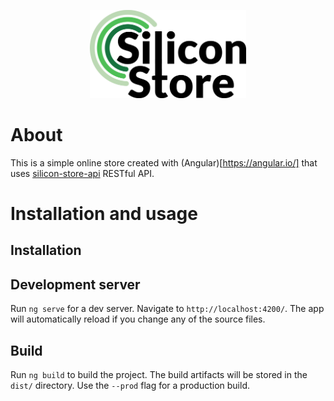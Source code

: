 <p align="center">
<img src="./logo.png" width="250px">
</p>

# About
This is a simple online store created with (Angular)[https://angular.io/] that uses [silicon-store-api](https://github.com/KaZiUpl/silicon-store-api) RESTful API.
# Installation and usage
## Installation
## Development server

Run `ng serve` for a dev server. Navigate to `http://localhost:4200/`. The app will automatically reload if you change any of the source files.

## Build

Run `ng build` to build the project. The build artifacts will be stored in the `dist/` directory. Use the `--prod` flag for a production build.
